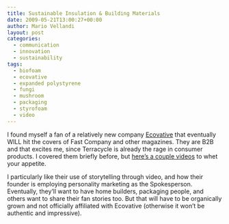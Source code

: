 ```yaml
---
title: Sustainable Insulation & Building Materials
date: 2009-05-21T13:00:27+00:00
author: Mario Vellandi
layout: post
categories:
  - communication
  - innovation
  - sustainability
tags:
  - biofoam
  - ecovative
  - expanded polystyrene
  - fungi
  - mushroom
  - packaging
  - styrofoam
  - video
---
```

I found myself a fan of a relatively new company [Ecovative](http://www.ecovativedesign.com/) that eventually WILL hit the covers of Fast Company and other magazines. They are B2B and that excites me, since Terracycle is already the rage in consumer products. I covered them briefly before, but [here&#8217;s a couple videos](http://www.youtube.com/user/EcovativeDesign) to whet your appetite.

I particularly like their use of storytelling through video, and how their founder is employing personality marketing as the Spokesperson. Eventually, they&#8217;ll want to have home builders, packaging people, and others want to share their fan stories too. But that will have to be organically grown and not officially affiliated with Ecovative (otherwise it won&#8217;t be authentic and impressive).

